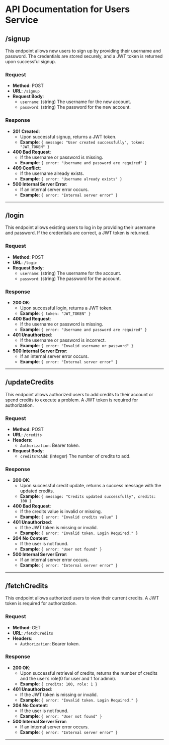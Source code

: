 # API Documentation for Users Service

## /signup

This endpoint allows new users to sign up by providing their username and password. The credentials are stored securely, and a JWT token is returned upon successful signup.

### Request
- **Method**: POST
- **URL**: `/signup`
- **Request Body**:
  - `username`: (string) The username for the new account.
  - `password`: (string) The password for the new account.

### Response
- **201 Created**: 
  - Upon successful signup, returns a JWT token.
  - **Example**: `{ message: "User created successfully", token: "JWT_TOKEN" }`
- **400 Bad Request**: 
  - If the username or password is missing.
  - **Example**: `{ error: "Username and password are required" }`
- **409 Conflict**: 
  - If the username already exists.
  - **Example**: `{ error: "Username already exists" }`
- **500 Internal Server Error**: 
  - If an internal server error occurs.
  - **Example**: `{ error: "Internal server error" }`

---

## /login

This endpoint allows existing users to log in by providing their username and password. If the credentials are correct, a JWT token is returned.

### Request
- **Method**: POST
- **URL**: `/login`
- **Request Body**:
  - `username`: (string) The username for the account.
  - `password`: (string) The password for the account.

### Response
- **200 OK**: 
  - Upon successful login, returns a JWT token.
  - **Example**: `{ token: "JWT_TOKEN" }`
- **400 Bad Request**: 
  - If the username or password is missing.
  - **Example**: `{ error: "Username and password are required" }`
- **401 Unauthorized**: 
  - If the username or password is incorrect.
  - **Example**: `{ error: "Invalid username or password" }`
- **500 Internal Server Error**: 
  - If an internal server error occurs.
  - **Example**: `{ error: "Internal server error" }`

---

## /updateCredits

This endpoint allows authorized users to add credits to their account or spend credits to execute a problem. A JWT token is required for authorization.

### Request
- **Method**: POST
- **URL**: `/credits`
- **Headers**:
  - `Authorization`: Bearer token.
- **Request Body**:
  - `creditsToAdd`: (integer) The number of credits to add.

### Response
- **200 OK**: 
  - Upon successful credit update, returns a success message with the updated credits.
  - **Example**: `{ message: "Credits updated successfully", credits: 100 }`
- **400 Bad Request**: 
  - If the credits value is invalid or missing.
  - **Example**: `{ error: "Invalid credits value" }`
- **401 Unauthorized**: 
  - If the JWT token is missing or invalid.
  - **Example**: `{ error: "Invalid token. Login Required." }`
- **204 No Content**: 
  - If the user is not found.
  - **Example**: `{ error: "User not found" }`
- **500 Internal Server Error**: 
  - If an internal server error occurs.
  - **Example**: `{ error: "Internal server error" }`

---

## /fetchCredits

This endpoint allows authorized users to view their current credits. A JWT token is required for authorization.

### Request
- **Method**: GET
- **URL**: `/fetchCredits`
- **Headers**:
  - `Authorization`: Bearer token.

### Response
- **200 OK**: 
  - Upon successful retrieval of credits, returns the number of credits and the user’s role(0 for user and 1 for admin).
  - **Example**: `{ credits: 100, role: 1 }`
- **401 Unauthorized**: 
  - If the JWT token is missing or invalid.
  - **Example**: `{ error: "Invalid token. Login Required." }`
- **204 No Content**: 
  - If the user is not found.
  - **Example**: `{ error: "User not found" }`
- **500 Internal Server Error**: 
  - If an internal server error occurs.
  - **Example**: `{ error: "Internal server error" }`

---
